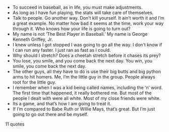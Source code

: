  - To succeed in baseball, as in life, you must make adjustments.
 - As long as I have fun playing, the stats will take care of themselves.
 - Talk to people. Go another way. Don’t kill yourself. It ain’t worth it and I’m a great example. No matter how bad it seems at the time, work your way through it. Who knows how your life is going to turn out?
 - My name is not ‘The Best Player in Baseball.’ My name is George Kenneth Griffey, Jr.
 - I knew unless I got stopped I was going to go all the way. I don’t know if I can run any faster. I just ran as fast as I could.
 - Why should I stretch? Does a cheetah stretch before it chases its prey?
 - You lose, you smile, and you come back the next day. You win, you smile, you come back the next day.
 - The other guys, all they have to do is use their big butts and big python arms to hit homers. Me, I’m the little guy in the group. People always root for the little guy.
 - I remember when I was a kid being called names, including the ‘n’ word. The first time that happened, it really bothered me. But most of the people I dealt with were all white. Most of my close friends were white.
 - Its a game, and that’s how I am going to treat it.
 - If I’m compared to Babe Ruth or Willie Mays, that’s great. But I’m just going to go out there and be myself.

11 quotes